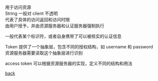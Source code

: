 用于访问资源  
String 
一般对 client 不透明  
代表了具体的访问返回和访问时限  
由用户授予，并由资源服务器和认证服务器强制执行  

一般代表某个标识符，或者自身携带了可以被核实的认证信息  

Token 提供了一个抽象层，包含不同的授权结构，如 username 和 password  
资源服务器需要读取这个抽象层进行识别  

access token 可以根据资源服务器的实现，定义不同的结构和用法  

[back](../8.md)  